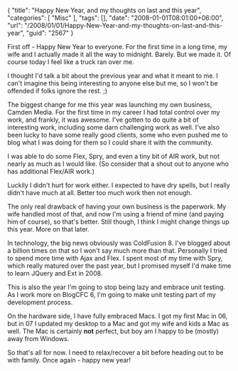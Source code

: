 {
	"title": "Happy New Year, and my thoughts on last and this year",
	"categories": [
		"Misc"
	],
	"tags": [],
	"date": "2008-01-01T08:01:00+06:00",
	"url": "/2008/01/01/Happy-New-Year-and-my-thoughts-on-last-and-this-year",
	"guid": "2567"
}

First off - Happy New Year to everyone. For the first time in a long time, my wife and I actually made it all the way to midnight. Barely. But we made it. Of course today I feel like a truck ran over me.

I thought I'd talk a bit about the previous year and what it meant to me. I can't imagine this being interesting to anyone else but me, so I won't be offended if folks ignore the rest. ;)

The biggest change for me this year was launching my own business, Camden Media. For the first time in my career I had total control over my work, and frankly, it was awesome. I've gotten to do quite a bit of interesting work, including some darn challenging work as well. I've also been lucky to have some really good clients, some who even pushed me to blog what I was doing for them so I could share it with the community.

I was able to do some Flex, Spry, and even a tiny bit of AIR work, but not nearly as much as I would like. (So consider that a shout out to anyone who has additional Flex/AIR work.)

Luckily I didn't hurt for work either. I expected to have dry spells, but I really didn't have much at all. Better too much work then not enough. 

The only real drawback of having your own business is the paperwork. My wife handled most of that, and now I'm using a friend of mine (and paying him of course), so that's better. Still though, I think I might change things up this year. More on that later.

In technology, the big news obviously was ColdFusion 8. I've blogged about a billion times on that so I won't say much more than that. Personally I tried to spend more time with Ajax and Flex. I spent most of my time with Spry, which really matured over the past year, but I promised myself I'd make time to learn JQuery and Ext in 2008. 

This is also the year I'm going to stop being lazy and embrace unit testing. As I work more on BlogCFC 6, I'm going to make unit testing part of my development process. 

On the hardware side, I have fully embraced Macs. I got my first Mac in 06, but in 07 I updated my desktop to a Mac and got my wife and kids a Mac as well. The Mac is certainly <b>not</b> perfect, but boy am I happy to be (mostly) away from Windows. 

So that's all for now. I need to relax/recover a bit before heading out to be with family. Once again - happy new year!